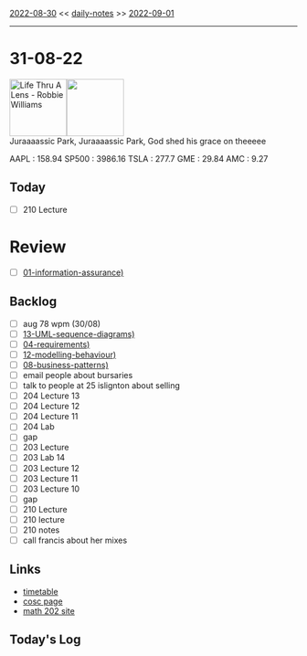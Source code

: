[2022-08-30](daily_notes/2022-08-30) << [daily-notes](notes/daily-notes.md) >> [2022-09-01](daily_notes/2022-09-01)

---
# 31-08-22
<a href='spotify:album:31Sx9uz9KqlvmX07Pvp0wN'><img src='https://i.scdn.co/image/60f590b053fcc709c07858748106b023dfbccba3' alt='Life Thru A Lens - Robbie Williams' height=100></a><img src='https://imgs.xkcd.com/comics/america_songs.png' height=100>
<br>Juraaaassic Park, Juraaaassic Park, God shed his grace on theeeee

AAPL : 158.94 
SP500 : 3986.16 
TSLA : 277.7
GME : 29.84
AMC : 9.27

## Today

- [ ] 210 Lecture

# Review
- [ ] [01-information-assurance)](notes/01-information-assurance.md)

## Backlog
- [ ] aug 78 wpm (30/08)
- [ ] [13-UML-sequence-diagrams)](notes/13-UML-sequence-diagrams.md)
- [ ] [04-requirements)](notes/04-requirements.md)
- [ ] [12-modelling-behaviour)](notes/12-modelling-behaviour.md)
- [ ] [08-business-patterns)](notes/08-business-patterns.md)
- [ ] email people about bursaries
- [ ] talk to people at 25 islignton about selling
- [ ] 204 Lecture 13
- [ ] 204 Lecture 12
- [ ] 204 Lecture 11
- [ ] 204 Lab
- [ ] gap
- [ ] 203 Lecture
- [ ] 203 Lab 14
- [ ] 203 Lecture 12
- [ ] 203 Lecture 11
- [ ] 203 Lecture 10
- [ ] gap
- [ ] 210 Lecture 
- [ ] 210 lecture
- [ ] 210 notes
- [ ] call francis about her mixes

## Links
- [timetable](https://i.imgur.com/9ghbvAG.png)
- [cosc page](https://cosc203.cspages.otago.ac.nz)
- [math 202 site](https://www.maths.otago.ac.nz/?resOLAF)

## Today's Log